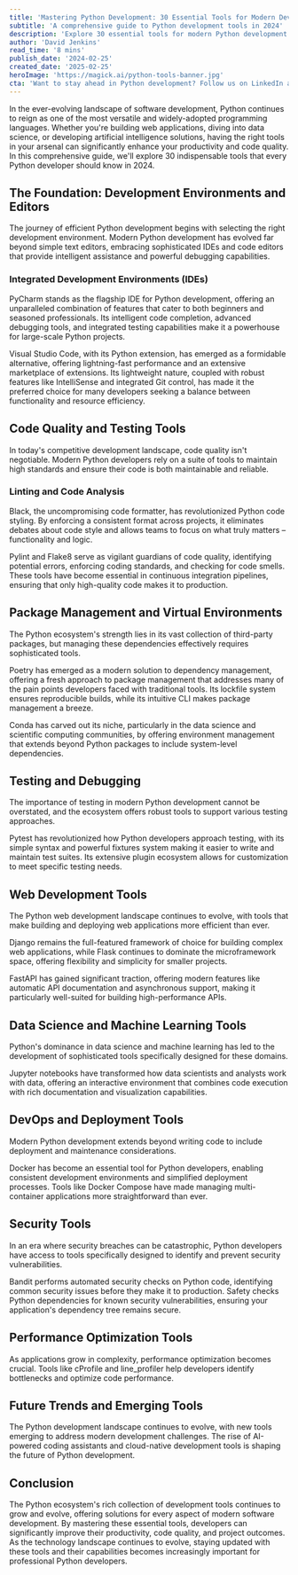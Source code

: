 ```yaml
---
title: 'Mastering Python Development: 30 Essential Tools for Modern Developers'
subtitle: 'A comprehensive guide to Python development tools in 2024'
description: 'Explore 30 essential tools for modern Python development in 2024, from IDEs and code quality tools to package management solutions and security utilities. Learn how these tools can enhance your development workflow and improve code quality.'
author: 'David Jenkins'
read_time: '8 mins'
publish_date: '2024-02-25'
created_date: '2025-02-25'
heroImage: 'https://magick.ai/python-tools-banner.jpg'
cta: 'Want to stay ahead in Python development? Follow us on LinkedIn at MagickAI for daily insights, tips, and best practices from our community of expert developers.'
---
```


In the ever-evolving landscape of software development, Python continues to reign as one of the most versatile and widely-adopted programming languages. Whether you're building web applications, diving into data science, or developing artificial intelligence solutions, having the right tools in your arsenal can significantly enhance your productivity and code quality. In this comprehensive guide, we'll explore 30 indispensable tools that every Python developer should know in 2024.

## The Foundation: Development Environments and Editors

The journey of efficient Python development begins with selecting the right development environment. Modern Python development has evolved far beyond simple text editors, embracing sophisticated IDEs and code editors that provide intelligent assistance and powerful debugging capabilities.

### Integrated Development Environments (IDEs)

PyCharm stands as the flagship IDE for Python development, offering an unparalleled combination of features that cater to both beginners and seasoned professionals. Its intelligent code completion, advanced debugging tools, and integrated testing capabilities make it a powerhouse for large-scale Python projects.

Visual Studio Code, with its Python extension, has emerged as a formidable alternative, offering lightning-fast performance and an extensive marketplace of extensions. Its lightweight nature, coupled with robust features like IntelliSense and integrated Git control, has made it the preferred choice for many developers seeking a balance between functionality and resource efficiency.

## Code Quality and Testing Tools

In today's competitive development landscape, code quality isn't negotiable. Modern Python developers rely on a suite of tools to maintain high standards and ensure their code is both maintainable and reliable.

### Linting and Code Analysis

Black, the uncompromising code formatter, has revolutionized Python code styling. By enforcing a consistent format across projects, it eliminates debates about code style and allows teams to focus on what truly matters – functionality and logic.

Pylint and Flake8 serve as vigilant guardians of code quality, identifying potential errors, enforcing coding standards, and checking for code smells. These tools have become essential in continuous integration pipelines, ensuring that only high-quality code makes it to production.

## Package Management and Virtual Environments

The Python ecosystem's strength lies in its vast collection of third-party packages, but managing these dependencies effectively requires sophisticated tools.

Poetry has emerged as a modern solution to dependency management, offering a fresh approach to package management that addresses many of the pain points developers faced with traditional tools. Its lockfile system ensures reproducible builds, while its intuitive CLI makes package management a breeze.

Conda has carved out its niche, particularly in the data science and scientific computing communities, by offering environment management that extends beyond Python packages to include system-level dependencies.

## Testing and Debugging

The importance of testing in modern Python development cannot be overstated, and the ecosystem offers robust tools to support various testing approaches.

Pytest has revolutionized how Python developers approach testing, with its simple syntax and powerful fixtures system making it easier to write and maintain test suites. Its extensive plugin ecosystem allows for customization to meet specific testing needs.

## Web Development Tools

The Python web development landscape continues to evolve, with tools that make building and deploying web applications more efficient than ever.

Django remains the full-featured framework of choice for building complex web applications, while Flask continues to dominate the microframework space, offering flexibility and simplicity for smaller projects.

FastAPI has gained significant traction, offering modern features like automatic API documentation and asynchronous support, making it particularly well-suited for building high-performance APIs.

## Data Science and Machine Learning Tools

Python's dominance in data science and machine learning has led to the development of sophisticated tools specifically designed for these domains.

Jupyter notebooks have transformed how data scientists and analysts work with data, offering an interactive environment that combines code execution with rich documentation and visualization capabilities.

## DevOps and Deployment Tools

Modern Python development extends beyond writing code to include deployment and maintenance considerations.

Docker has become an essential tool for Python developers, enabling consistent development environments and simplified deployment processes. Tools like Docker Compose have made managing multi-container applications more straightforward than ever.

## Security Tools

In an era where security breaches can be catastrophic, Python developers have access to tools specifically designed to identify and prevent security vulnerabilities.

Bandit performs automated security checks on Python code, identifying common security issues before they make it to production. Safety checks Python dependencies for known security vulnerabilities, ensuring your application's dependency tree remains secure.

## Performance Optimization Tools

As applications grow in complexity, performance optimization becomes crucial. Tools like cProfile and line_profiler help developers identify bottlenecks and optimize code performance.

## Future Trends and Emerging Tools

The Python development landscape continues to evolve, with new tools emerging to address modern development challenges. The rise of AI-powered coding assistants and cloud-native development tools is shaping the future of Python development.

## Conclusion

The Python ecosystem's rich collection of development tools continues to grow and evolve, offering solutions for every aspect of modern software development. By mastering these essential tools, developers can significantly improve their productivity, code quality, and project outcomes. As the technology landscape continues to evolve, staying updated with these tools and their capabilities becomes increasingly important for professional Python developers.